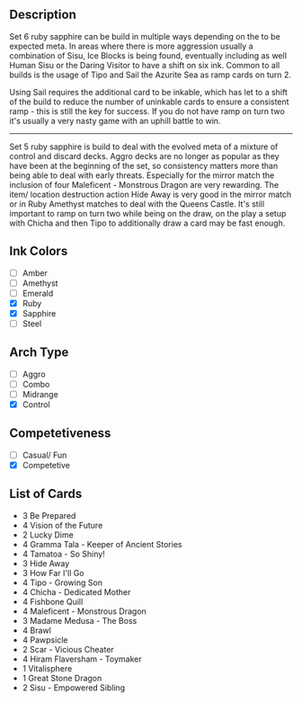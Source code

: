 ## Description

Set 6 ruby sapphire can be build in multiple ways depending on the to be expected meta. In areas where there is more aggression usually a combination of Sisu, Ice Blocks is being found, eventually including as well Human Sisu or the Daring Visitor to have a shift on six ink. Common to all builds is the usage of Tipo and Sail the Azurite Sea as ramp cards on turn 2.

Using Sail requires the additional card to be inkable, which has let to a shift of the build to reduce the number of uninkable cards to ensure a consistent ramp - this is still the key for success. If you do not have ramp on turn two it's usually a very nasty game with an uphill battle to win.

---

Set 5 ruby sapphire is build to deal with the evolved meta of a mixture of control and discard decks. Aggro decks are no longer as popular as they have been at the beginning of the set, so consistency matters more than being able to deal with early threats. Especially for the mirror match the inclusion of four Maleficent - Monstrous Dragon are very rewarding. The item/ location destruction action Hide Away is very good in the mirror match or in Ruby Amethyst matches to deal with the Queens Castle. It's still important to ramp on turn two while being on the draw, on the play a setup with Chicha and then Tipo to additionally draw a card may be fast enough.

## Ink Colors

- [ ] Amber
- [ ] Amethyst
- [ ] Emerald
- [x] Ruby
- [x] Sapphire
- [ ] Steel

## Arch Type

- [ ] Aggro
- [ ] Combo
- [ ] Midrange
- [x] Control

## Competetiveness

- [ ] Casual/ Fun
- [x] Competetive

## List of Cards

- 3 Be Prepared
- 4 Vision of the Future
- 2 Lucky Dime
- 4 Gramma Tala - Keeper of Ancient Stories
- 4 Tamatoa - So Shiny!
- 3 Hide Away
- 3 How Far I'll Go
- 4 Tipo - Growing Son
- 4 Chicha - Dedicated Mother
- 4 Fishbone Quill
- 4 Maleficent - Monstrous Dragon
- 3 Madame Medusa - The Boss
- 4 Brawl
- 4 Pawpsicle
- 2 Scar - Vicious Cheater
- 4 Hiram Flaversham - Toymaker
- 1 Vitalisphere
- 1 Great Stone Dragon
- 2 Sisu - Empowered Sibling
